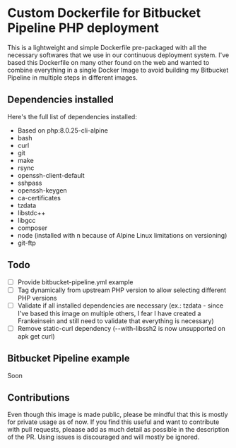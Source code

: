 # Custom Dockerfile for Bitbucket Pipeline PHP deployment

This is a lightweight and simple Dockerfile pre-packaged with all the necessary softwares that we use in our continuous deployment system. I've based this Dockerfile on many other found on the web and wanted to combine everything in a single Docker Image to avoid building my Bitbucket Pipeline in multiple steps in different images.

## Dependencies installed
Here's the full list of dependencies installed: 
- Based on php:8.0.25-cli-alpine
- bash
- curl
- git
- make
- rsync
- openssh-client-default
- sshpass
- openssh-keygen
- ca-certificates
- tzdata
- libstdc++
- libgcc
- composer
- node (installed with n because of Alpine Linux limitations on versioning)
- git-ftp

## Todo
- [ ] Provide bitbucket-pipeline.yml example
- [ ] Tag dynamically from upstream PHP version to allow selecting different PHP versions
- [ ] Validate if all installed dependencies are necessary (ex.: tzdata - since I've based this image on multiple others, I fear I have created a Frankeinsein and still need to validate that everything is necessary)
- [ ] Remove static-curl dependency (--with-libssh2 is now unsupported on apk get curl)

## Bitbucket Pipeline example
Soon

## Contributions 
Even though this image is made public, please be mindful that this is mostly for private usage as of now. If you find this useful and want to contribute with pull requests, pleaase add as much detail as possible in the description of the PR. Using issues is discouraged and will mostly be ignored.